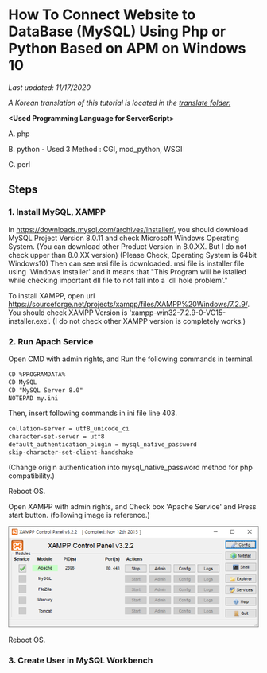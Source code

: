 # How To Connect Website to DataBase (MySQL) Using Php or Python Based on APM on Windows 10

*Last updated: 11/17/2020*
  
*A Korean translation of this tutorial is located in the [translate folder.](https://github.com/gh-BumsooKim/APM-Connection-Website-to-DataBase-Tutorial-Windows-10/blob/master/translate/README.md)*


<b>\<Used Programming Language for ServerScript\></b>

A. php

B. python - Used 3 Method : CGI, mod_python, WSGI

C. perl

## Steps
### 1. Install MySQL, XAMPP
In https://downloads.mysql.com/archives/installer/, you should download MySQL Project Version 8.0.11 and check Microsoft Windows Operating System. (You can download other Product Version in 8.0.XX. But I do not check upper than 8.0.XX version) (Please Check, Operating System is 64bit Windows10) Then can see msi file is downloaded. msi file is installer file using 'Windows Installer' and it means that "This Program will be istalled while checking important dll file to not fall into a 'dll hole problem'." 

To install XAMPP, open url https://sourceforge.net/projects/xampp/files/XAMPP%20Windows/7.2.9/. You should check XAMPP Version is 'xampp-win32-7.2.9-0-VC15-installer.exe'. (I do not check other XAMPP version is completely works.)

### 2. Run Apach Service
Open CMD with admin rights, and Run the following commands in terminal.
```
CD %PROGRAMDATA%
CD MySQL
CD "MySQL Server 8.0"
NOTEPAD my.ini
```
Then, insert following commands in ini file line 403.
```
collation-server = utf8_unicode_ci
character-set-server = utf8
default_authentication_plugin = mysql_native_password
skip-character-set-client-handshake
```
(Change origin authentication into mysql_native_password method for php compatibility.)

Reboot OS.

Open XAMPP with admin rights, and Check box 'Apache Service' and Press start button. (following image is reference.)

<p align="center"><img src="https://github.com/gh-BumsooKim/APM-Connection-Website-to-DataBase-Tutorial-Windows-10/blob/master/docs/xampp.png"></img></p>

Reboot OS.

### 3. Create User in MySQL Workbench
